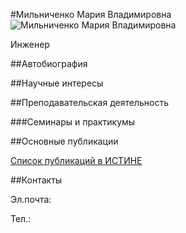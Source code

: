 #Мильниченко Мария Владимировна
![Мильниченко Мария Владимировна](./milnichenko.jpg "Мильниченко Мария Владимировна")

Инженер

##Автобиография

##Научные интересы

##Преподавательская деятельность

###Семинары и практикумы


##Основные публикации


[Список публикаций в ИСТИНЕ]()

##Контакты

Эл.почта: 

Тел.: 